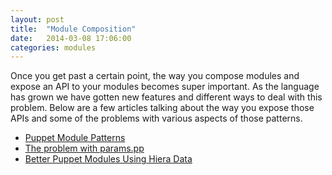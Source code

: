 ```yaml
---
layout: post
title:  "Module Composition"
date:   2014-03-08 17:06:00
categories: modules
---
```


Once you get past a certain point, the way you compose modules and expose an API to your modules becomes super important. As the language has grown we have gotten new features and different ways to deal with this problem. Below are a few articles talking about the way you expose those APIs and some of the problems with various aspects of those patterns.

* [Puppet Module Patterns](http://vstone.eu/puppet-module-patterns/)
* [The problem with params.pp](http://www.devco.net/archives/2013/12/09/the-problem-with-params-pp.php)
* [Better Puppet Modules Using Hiera Data](http://www.devco.net/archives/2013/12/08/better-puppet-modules-using-hiera-data.php)
